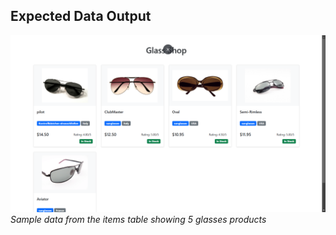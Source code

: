 ## Expected Data Output

![Northwind Glasses Products](./image.png)  
_Sample data from the items table showing 5 glasses products_
